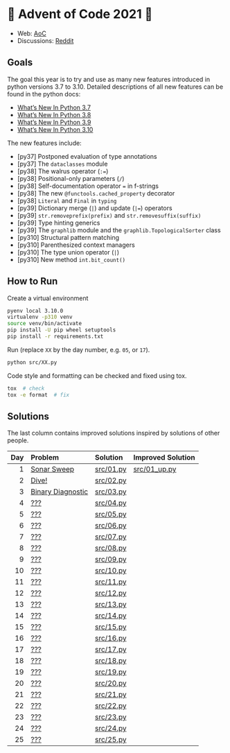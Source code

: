 # 🎄 Advent of Code 2021 🎄

* Web: [AoC](https://adventofcode.com/2021)
* Discussions: [Reddit](https://www.reddit.com/r/adventofcode)

## Goals
The goal this year is to try and use as many new features introduced
in python versions 3.7 to 3.10. Detailed descriptions of all new features
can be found in the python docs:
* [What’s New In Python 3.7](https://docs.python.org/3/whatsnew/3.7.html)
* [What’s New In Python 3.8](https://docs.python.org/3/whatsnew/3.8.html)
* [What’s New In Python 3.9](https://docs.python.org/3/whatsnew/3.9.html)
* [What’s New In Python 3.10](https://docs.python.org/3/whatsnew/3.10.html)

The new features include:
* [py37] Postponed evaluation of type annotations
* [py37] The `dataclasses` module
* [py38] The walrus operator (`:=`)
* [py38] Positional-only parameters (`/`)
* [py38] Self-documentation operator `=` in f-strings
* [py38] The new `@functools.cached_property` decorator
* [py38] `Literal` and `Final` in `typing`
* [py39] Dictionary merge (`|`) and update (`|=`) operators
* [py39] `str.removeprefix(prefix)` and `str.removesuffix(suffix)`
* [py39] Type hinting generics
* [py39] The `graphlib` module and the `graphlib.TopologicalSorter` class
* [py310] Structural pattern matching
* [py310] Parenthesized context managers
* [py310] The type union operator (`|`)
* [py310] New method `int.bit_count()`

## How to Run
Create a virtual environment
```bash
pyenv local 3.10.0
virtualenv -p310 venv
source venv/bin/activate
pip install -U pip wheel setuptools
pip install -r requirements.txt
```

Run (replace `XX` by the day number, e.g. `05`, or `17`).
```bash
python src/XX.py
```

Code style and formatting can be checked and fixed using tox.
```bash
tox  # check
tox -e format  # fix
```

## Solutions
The last column contains improved solutions inspired by solutions of other people.

| Day | Problem | Solution | Improved Solution |
|----:|:--------|:---------|:------------------|
|   1 | [Sonar Sweep](https://adventofcode.com/2021/day/1) | [src/01.py](src/01.py) | [src/01_up.py](src/01_up.py) |
|   2 | [Dive!](https://adventofcode.com/2021/day/2) | [src/02.py](src/02.py) |  |
|   3 | [Binary Diagnostic](https://adventofcode.com/2021/day/3) | [src/03.py](src/03.py) |  |
|   4 | [???](https://adventofcode.com/2021/day/4) | [src/04.py](src/04.py) |  |
|   5 | [???](https://adventofcode.com/2021/day/5) | [src/05.py](src/05.py) |  |
|   6 | [???](https://adventofcode.com/2021/day/6) | [src/06.py](src/06.py) |  |
|   7 | [???](https://adventofcode.com/2021/day/7) | [src/07.py](src/07.py) |  |
|   8 | [???](https://adventofcode.com/2021/day/8) | [src/08.py](src/08.py) |  |
|   9 | [???](https://adventofcode.com/2021/day/9) | [src/09.py](src/09.py) |  |
|  10 | [???](https://adventofcode.com/2021/day/10) | [src/10.py](src/10.py) |  |
|  11 | [???](https://adventofcode.com/2021/day/11) | [src/11.py](src/11.py) |  |
|  12 | [???](https://adventofcode.com/2021/day/12) | [src/12.py](src/12.py) |  |
|  13 | [???](https://adventofcode.com/2021/day/13) | [src/13.py](src/13.py) |  |
|  14 | [???](https://adventofcode.com/2021/day/14) | [src/14.py](src/14.py) |  |
|  15 | [???](https://adventofcode.com/2021/day/15) | [src/15.py](src/15.py) |  |
|  16 | [???](https://adventofcode.com/2021/day/16) | [src/16.py](src/16.py) |  |
|  17 | [???](https://adventofcode.com/2021/day/17) | [src/17.py](src/17.py) |  |
|  18 | [???](https://adventofcode.com/2021/day/18) | [src/18.py](src/18.py) |  |
|  19 | [???](https://adventofcode.com/2021/day/19) | [src/19.py](src/19.py) |  |
|  20 | [???](https://adventofcode.com/2021/day/20) | [src/20.py](src/20.py) |  |
|  21 | [???](https://adventofcode.com/2021/day/21) | [src/21.py](src/21.py) |  |
|  22 | [???](https://adventofcode.com/2021/day/22) | [src/22.py](src/22.py) |  |
|  23 | [???](https://adventofcode.com/2021/day/23) | [src/23.py](src/23.py) |  |
|  24 | [???](https://adventofcode.com/2021/day/24) | [src/24.py](src/24.py) |  |
|  25 | [???](https://adventofcode.com/2021/day/25) | [src/25.py](src/25.py) |  |


